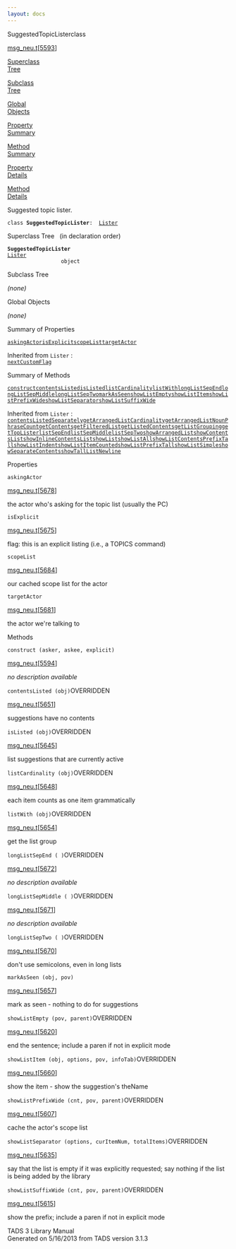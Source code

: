 ```yaml
---
layout: docs
---
```

<span class="title">SuggestedTopicLister</span><span class="type">class</span>

[msg_neu.t](../file/msg_neu.t.html)\[[5593](../source/msg_neu.t.html#5593)\]

[Superclass  
Tree](#_SuperClassTree_)

[Subclass  
Tree](#_SubClassTree_)

[Global  
Objects](#_ObjectSummary_)

[Property  
Summary](#_PropSummary_)

[Method  
Summary](#_MethodSummary_)

[Property  
Details](#_Properties_)

[Method  
Details](#_Methods_)

<div class="fdesc">

Suggested topic lister.

`class `**`SuggestedTopicLister`**` :   `[`Lister`](../object/Lister.html)

</div>

<span id="_SuperClassTree_"></span>

<div class="mjhd">

<span class="hdln">Superclass Tree</span>   (in declaration order)

</div>

**`SuggestedTopicLister`**  
[`Lister`](../object/Lister.html)  
`                 object`  
<span id="_SubClassTree_"></span>

<div class="mjhd">

<span class="hdln">Subclass Tree</span>  

</div>

*(none)* <span id="_ObjectSummary_"></span>

<div class="mjhd">

<span class="hdln">Global Objects</span>  

</div>

*(none)* <span id="_PropSummary_"></span>

<div class="mjhd">

<span class="hdln">Summary of Properties</span>  

</div>

[`askingActor`](#askingActor)[`isExplicit`](#isExplicit)[`scopeList`](#scopeList)[`targetActor`](#targetActor)

Inherited from `Lister` :  
[`nextCustomFlag`](../object/Lister.html#nextCustomFlag)

<span id="_MethodSummary_"></span>

<div class="mjhd">

<span class="hdln">Summary of Methods</span>  

</div>

[`construct`](#construct)[`contentsListed`](#contentsListed)[`isListed`](#isListed)[`listCardinality`](#listCardinality)[`listWith`](#listWith)[`longListSepEnd`](#longListSepEnd)[`longListSepMiddle`](#longListSepMiddle)[`longListSepTwo`](#longListSepTwo)[`markAsSeen`](#markAsSeen)[`showListEmpty`](#showListEmpty)[`showListItem`](#showListItem)[`showListPrefixWide`](#showListPrefixWide)[`showListSeparator`](#showListSeparator)[`showListSuffixWide`](#showListSuffixWide)

Inherited from `Lister` :  
[`contentsListedSeparately`](../object/Lister.html#contentsListedSeparately)[`getArrangedListCardinality`](../object/Lister.html#getArrangedListCardinality)[`getArrangedListNounPhraseCount`](../object/Lister.html#getArrangedListNounPhraseCount)[`getContents`](../object/Lister.html#getContents)[`getFilteredList`](../object/Lister.html#getFilteredList)[`getListedContents`](../object/Lister.html#getListedContents)[`getListGrouping`](../object/Lister.html#getListGrouping)[`getTopLister`](../object/Lister.html#getTopLister)[`listSepEnd`](../object/Lister.html#listSepEnd)[`listSepMiddle`](../object/Lister.html#listSepMiddle)[`listSepTwo`](../object/Lister.html#listSepTwo)[`showArrangedList`](../object/Lister.html#showArrangedList)[`showContentsList`](../object/Lister.html#showContentsList)[`showInlineContentsList`](../object/Lister.html#showInlineContentsList)[`showList`](../object/Lister.html#showList)[`showListAll`](../object/Lister.html#showListAll)[`showListContentsPrefixTall`](../object/Lister.html#showListContentsPrefixTall)[`showListIndent`](../object/Lister.html#showListIndent)[`showListItemCounted`](../object/Lister.html#showListItemCounted)[`showListPrefixTall`](../object/Lister.html#showListPrefixTall)[`showListSimple`](../object/Lister.html#showListSimple)[`showSeparateContents`](../object/Lister.html#showSeparateContents)[`showTallListNewline`](../object/Lister.html#showTallListNewline)

<span id="_Properties_"></span>

<div class="mjhd">

<span class="hdln">Properties</span>  

</div>

<span id="askingActor"></span>

`askingActor`

[msg_neu.t](../file/msg_neu.t.html)\[[5678](../source/msg_neu.t.html#5678)\]

<div class="desc">

the actor who's asking for the topic list (usually the PC)

</div>

<span id="isExplicit"></span>

`isExplicit`

[msg_neu.t](../file/msg_neu.t.html)\[[5675](../source/msg_neu.t.html#5675)\]

<div class="desc">

flag: this is an explicit listing (i.e., a TOPICS command)

</div>

<span id="scopeList"></span>

`scopeList`

[msg_neu.t](../file/msg_neu.t.html)\[[5684](../source/msg_neu.t.html#5684)\]

<div class="desc">

our cached scope list for the actor

</div>

<span id="targetActor"></span>

`targetActor`

[msg_neu.t](../file/msg_neu.t.html)\[[5681](../source/msg_neu.t.html#5681)\]

<div class="desc">

the actor we're talking to

</div>

<span id="_Methods_"></span>

<div class="mjhd">

<span class="hdln">Methods</span>  

</div>

<span id="construct"></span>

`construct (asker, askee, explicit)`

[msg_neu.t](../file/msg_neu.t.html)\[[5594](../source/msg_neu.t.html#5594)\]

<div class="desc">

*no description available*

</div>

<span id="contentsListed"></span>

`contentsListed (obj)`<span class="rem">OVERRIDDEN</span>

[msg_neu.t](../file/msg_neu.t.html)\[[5651](../source/msg_neu.t.html#5651)\]

<div class="desc">

suggestions have no contents

</div>

<span id="isListed"></span>

`isListed (obj)`<span class="rem">OVERRIDDEN</span>

[msg_neu.t](../file/msg_neu.t.html)\[[5645](../source/msg_neu.t.html#5645)\]

<div class="desc">

list suggestions that are currently active

</div>

<span id="listCardinality"></span>

`listCardinality (obj)`<span class="rem">OVERRIDDEN</span>

[msg_neu.t](../file/msg_neu.t.html)\[[5648](../source/msg_neu.t.html#5648)\]

<div class="desc">

each item counts as one item grammatically

</div>

<span id="listWith"></span>

`listWith (obj)`<span class="rem">OVERRIDDEN</span>

[msg_neu.t](../file/msg_neu.t.html)\[[5654](../source/msg_neu.t.html#5654)\]

<div class="desc">

get the list group

</div>

<span id="longListSepEnd"></span>

`longListSepEnd ( )`<span class="rem">OVERRIDDEN</span>

[msg_neu.t](../file/msg_neu.t.html)\[[5672](../source/msg_neu.t.html#5672)\]

<div class="desc">

*no description available*

</div>

<span id="longListSepMiddle"></span>

`longListSepMiddle ( )`<span class="rem">OVERRIDDEN</span>

[msg_neu.t](../file/msg_neu.t.html)\[[5671](../source/msg_neu.t.html#5671)\]

<div class="desc">

*no description available*

</div>

<span id="longListSepTwo"></span>

`longListSepTwo ( )`<span class="rem">OVERRIDDEN</span>

[msg_neu.t](../file/msg_neu.t.html)\[[5670](../source/msg_neu.t.html#5670)\]

<div class="desc">

don't use semicolons, even in long lists

</div>

<span id="markAsSeen"></span>

`markAsSeen (obj, pov)`

[msg_neu.t](../file/msg_neu.t.html)\[[5657](../source/msg_neu.t.html#5657)\]

<div class="desc">

mark as seen - nothing to do for suggestions

</div>

<span id="showListEmpty"></span>

`showListEmpty (pov, parent)`<span class="rem">OVERRIDDEN</span>

[msg_neu.t](../file/msg_neu.t.html)\[[5620](../source/msg_neu.t.html#5620)\]

<div class="desc">

end the sentence; include a paren if not in explicit mode

</div>

<span id="showListItem"></span>

`showListItem (obj, options, pov, infoTab)`<span class="rem">OVERRIDDEN</span>

[msg_neu.t](../file/msg_neu.t.html)\[[5660](../source/msg_neu.t.html#5660)\]

<div class="desc">

show the item - show the suggestion's theName

</div>

<span id="showListPrefixWide"></span>

`showListPrefixWide (cnt, pov, parent)`<span class="rem">OVERRIDDEN</span>

[msg_neu.t](../file/msg_neu.t.html)\[[5607](../source/msg_neu.t.html#5607)\]

<div class="desc">

cache the actor's scope list

</div>

<span id="showListSeparator"></span>

`showListSeparator (options, curItemNum, totalItems)`<span class="rem">OVERRIDDEN</span>

[msg_neu.t](../file/msg_neu.t.html)\[[5635](../source/msg_neu.t.html#5635)\]

<div class="desc">

say that the list is empty if it was explicitly requested; say nothing
if the list is being added by the library

</div>

<span id="showListSuffixWide"></span>

`showListSuffixWide (cnt, pov, parent)`<span class="rem">OVERRIDDEN</span>

[msg_neu.t](../file/msg_neu.t.html)\[[5615](../source/msg_neu.t.html#5615)\]

<div class="desc">

show the prefix; include a paren if not in explicit mode

</div>

<div class="ftr">

TADS 3 Library Manual  
Generated on 5/16/2013 from TADS version 3.1.3

</div>
